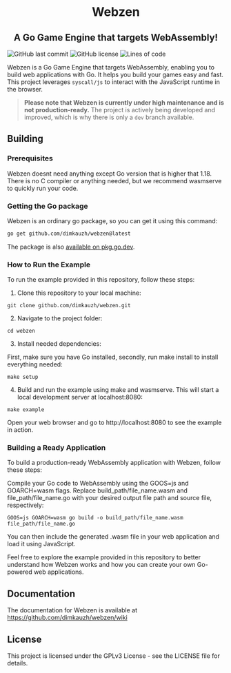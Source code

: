 <h1 align="center">Webzen</h1>
<h2 align="center">A Go Game Engine that targets WebAssembly!</h2>

![GitHub last commit](https://img.shields.io/github/last-commit/dimkauzh/webzen)
![GitHub license](https://img.shields.io/github/license/dimkauzh/webzen)
![Lines of code](https://tokei.rs/b1/github/dimkauzh/webzen?category=lines)

Webzen is a Go Game Engine that targets WebAssembly, enabling you to build web applications with Go. It helps you build your games easy and fast. This project leverages `syscall/js` to interact with the JavaScript runtime in the browser.

> **Please note that Webzen is currently under high maintenance and is not production-ready.** The project is actively being developed and improved, which is why there is only a `dev` branch available.

## Building

### Prerequisites
Webzen doesnt need anything except Go version that is higher that 1.18. There is no C compiler or anything needed, but we recommend wasmserve to quickly run your code.

### Getting the Go package
Webzen is an ordinary go package, so you can get it using this command:
```bash
go get github.com/dimkauzh/webzen@latest
```
The package is also [available on pkg.go.dev](https://pkg.go.dev/github.com/dimkauzh/webzen).

### How to Run the Example

To run the example provided in this repository, follow these steps:

1. Clone this repository to your local machine:

```shell
git clone github.com/dimkauzh/webzen.git
```
2. Navigate to the project folder:

```shell
cd webzen
```

3. Install needed dependencies:

First, make sure you have Go installed, secondly, run make install to install everything needed:

```shell
make setup
```

4. Build and run the example using make and wasmserve. This will start a local development server at localhost:8080:
```shell
make example
```
Open your web browser and go to http://localhost:8080 to see the example in action.

### Building a Ready Application
To build a production-ready WebAssembly application with Webzen, follow these steps:

Compile your Go code to WebAssembly using the GOOS=js and GOARCH=wasm flags. Replace build_path/file_name.wasm and file_path/file_name.go with your desired output file path and source file, respectively:

```shell
GOOS=js GOARCH=wasm go build -o build_path/file_name.wasm file_path/file_name.go
```
You can then include the generated .wasm file in your web application and load it using JavaScript.

Feel free to explore the example provided in this repository to better understand how Webzen works and how you can create your own Go-powered web applications.

## Documentation
The documentation for Webzen is available at https://github.com/dimkauzh/webzen/wiki


## License
This project is licensed under the GPLv3 License - see the LICENSE file for details.
